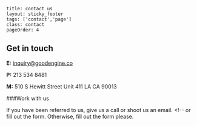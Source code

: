 ```
title: contact us
layout: sticky_footer
tags: ['contact','page']
class: contact
pageOrder: 4
```

## Get in touch
**E:** <a href="mailto:inquiry@goodengine.co">inquiry@goodengine.co</a>

**P:** 213 534 8481

**M:** 510 S Hewitt Street Unit 411 LA CA 90013

###Work with us

If you have been referred to us, give us a call or shoot us an email. <!-- or fill out the form. Otherwise, fill out the form please.


